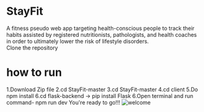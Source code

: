 # StayFit
A fitness pseudo web app targeting health-conscious people to track their habits assisted by registered nutritionists, pathologists, and health coaches in order to ultimately lower the risk of lifestyle disorders.
<br />
Clone the repository
<br />
# how to run 
1.Download Zip file 2.cd StayFit-master 3.cd StayFit-master 4.cd client 5.Do npm install 6.cd flask-backend -> pip install Flask 6.Open terminal and run command- npm run dev You're ready to go!!!
![welcome](https://user-images.githubusercontent.com/48962118/96376900-416bfb00-119f-11eb-9db6-253267e63e10.png)
